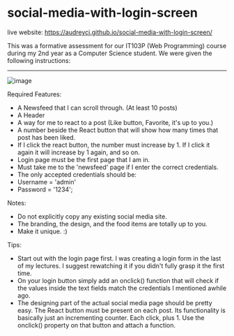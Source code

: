# social-media-with-login-screen
live website: https://audreycj.github.io/social-media-with-login-screen/

This was a formative assessment for our IT103P (Web Programming) course during my 2nd year as a Computer Science student.
We were given the following instructions:

-------

![image](https://user-images.githubusercontent.com/68633976/215748916-2fbdec24-0a7e-4499-85d0-5a521b1f3bb1.png)

Required Features: 
- A Newsfeed that I can scroll through. (At least 10 posts)
- A Header
- A way for me to react to a post (Like button, Favorite, it's up to you.)
- A number beside the React button that will show how many times that post has been liked.
- If I click the react button, the number must increase by 1. If I click it again it will increase by 1 again, and so on.
- Login page must be the first page that I am in.
- Must take me to the 'newsfeed' page if I enter the correct credentials. 
- The only accepted credentials should be:
- Username = 'admin'
- Password = '1234';

Notes: 
- Do not explicitly copy any existing social media site.
- The branding, the design, and the food items are totally up to you.
- Make it unique. :) 

Tips:
- Start out with the login page first. I was creating a login form in the last of my lectures. I suggest rewatching it if you didn't fully grasp it the first time.
- On your login button simply add an onclick() function that will check if the values inside the text fields match the credentials I mentioned awhile ago.
- The designing part of the actual social media page should be pretty easy. The React button must be present on each post. Its functionality is basically just an incrementing counter. Each click, plus 1. Use the onclick() property on that button and attach a function.
